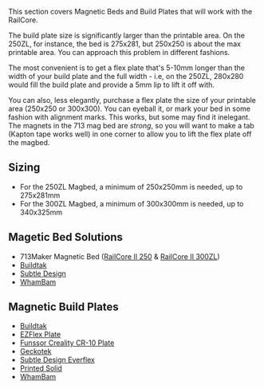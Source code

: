 This section covers Magnetic Beds and Build Plates that will work with the RailCore.

The build plate size is significantly larger than the printable area. On the 250ZL, for instance, the bed is 275x281, but 250x250 is about the max printable area. You can approach this problem in different fashions. 

The most convenient is to get a flex plate that's 5-10mm longer than the width of your build plate and the full width - i.e, on the 250ZL, 280x280 would fill the build plate and provide a 5mm lip to lift it off with. 

You can also, less elegantly, purchase a flex plate the size of your printable area (250x250 or 300x300). You can eyeball it, or mark your bed in some fashion with alignment marks. This works, but some may find it inelegant. The magnets in the 713 mag bed are *strong*, so you will want to make a tab (Kapton tape works well) in one corner to allow you to lift the flex plate off the magbed. 

## Sizing 
  * For the 250ZL Magbed, a minimum of 250x250mm is needed, up to 275x281mm
  * For the 300ZL Magbed, a minimum of 300x300mm is needed, up to 340x325mm

## Magetic Bed Solutions
  * 713Maker Magnetic Bed ([RailCore II 250](https://713maker.com/railcore/railcore-ii-250zl/railcore-ii-250zl-magnetic-heated-bed) & [RailCore II 300ZL](https://713maker.com/railcore/railcore-ii-300zl/railcore-ii-300zl-magnetic-heated-bed))
  * [Buildtak](https://www.buildtak.com/product/complete-buildtak-flexplate-system/)
  * [Subtle Design](https://subtle.design/)
  * [WhamBam](https://whambam3d.com/collections/pre-sale/products/flexible-build-system-340-x-325)
  
## Magnetic Build Plates
  * [Buildtak](https://www.buildtak.com/product/flexplate-surface/)
  * [EZFlex Plate](https://www.th3dstudio.com/product/ezflex-plate-bundle/)
  * [Funssor Creality CR-10 Plate](https://www.aliexpress.com/item/Funssor-Creality-CR-10-heated-bed-Ultem-1000-PEI-powder-coated-spring-steel-305mm-Double-sided/33003834729.html?spm=a2g0s.9042311.0.0.75d74c4ddCEd4j)
  * [Geckotek](https://www.geckotek.co/collections/build-plates/products/custom-ez-stik-build-plate?variant=14029925777523)
  * [Subtle Design Everflex](https://subtle.design/collections/3d-printing/products/everflex)
  * [Printed Solid](https://www.printedsolid.com/products/blank-plate-for-railcore-300zl-and-300zlt)
  * [WhamBam](https://whambam3d.com/collections/accessories/products/copy-of-add-on-flexi-plate)
